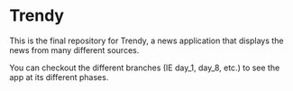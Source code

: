 # Trendy

This is the final repository for Trendy, a news application that displays the news from many different sources.

You can checkout the different branches (IE day_1, day_8, etc.) to see the app at its different phases.
